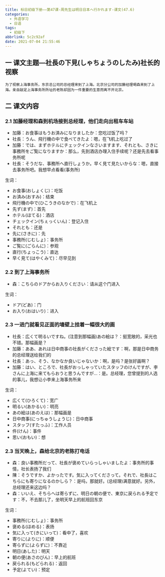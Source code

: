 ```yaml
---
title: 标日初级下册——第47课-周先生は明日日本へ行かれます-课文(47.6)
categories:
  - 外语学习
  - 日语
tags:
  - 初级下
abbrlink: 5c2c92af
date: 2021-07-04 21:55:46
---
```

## 一 课文主题—社長の下見(しゃちょうのしたみ)社长的视察

```
为了视察上海事务所，东京总公司的总经理来到了上海。北京分公司的加藤经理喝森来到了上海。亲自敲定上海事务所所址的老陈却因为一件重要的生意而离不开北京。
```

<!--more-->

## 二 课文内容

### 2.1 加藤经理和森到机场接到总经理，他们走向出租车车站

* 加藤：お食事はもうお済みになりましたか：您吃过饭了吗？
* 社長：うん、飛行機の中で食べてきたよ：嗯，在飞机上吃过了
* 加藤：では、まずホテルにチェックインなさいますます、それとも、さきに事務所をご覧になりますか：那么，先到酒店办理入住手续呢？还是先去看事务所呢
* 社長：そうだな、事務所へ直行しょうか。早く見て見たいからな：嗯，直接去事务所吧。我想早点看看(事务所)

生词：

* お食事(おしょくじ)：吃饭
* お済み(おすみ)：结束
* 飛行機の中で(ひこうきのなかで)：在飞机上
* 先ず(まず)：首先
* ホテル(ほてる)：酒店
* チェックイン(ちぇっくいん)：登记入住
* それとも：还是
* 先に(さきに)：先
* 事務所(じむしょ)：事务所
* ご覧に(ごらんに)：参观
* 直行(ちょっこう)：直达
* 早く見て(はやくみて)：尽早见到

### 2.2 到了上海事务所

* 森：こちらのドアからお入りください：请从这个门进入

生词：

* ドア(どあ)：门
* お入り(おはいり)：进入

### 2.3 一进门就看见正面的墙壁上挂着一幅很大的画

* 社長：広くて明るいですね。(注意到那幅画)あの絵は？：挺宽敞的，采光也不错。那幅画是？
* 加藤：ああ、あれは日中商事の社長がくださった絵です：啊，那是日中商务的总经理送给我们的
* 社長：あっ、そう、なかなか良いじゃないか：啊，是吗？是张好画啊？
* 加藤：はい、ところで、社長がおっしゃっていたスタッフのけんですが、李さんに上海に来てもらおうと思うんですが...：是。总经理，您曾提到的人选的事儿，我想让小李来上海事务所来

生词：

* 広くて(ひろくて)：宽广
* 明るい(あかるい)：明亮
* あの絵は(あのえは)：那幅画是
* 日中商事(にっちゅうしょうじ)：日中商事
* スタッフ(すたっふ)：工作人员
* 件(けん)：事件
* 思い(おもい)：想

### 2.3 当天晚上，森给北京的老陈打电话

* 森：良い事務所だって、社長が褒めていらっしゃいましたよ：事务所的事情，社长表扬了我们
* 陳：そうですか、よかったです。気に入ってくださって。それで、社長はこちらにも寄りになるのかしら？：是吗，那就好。(总经理)满意就好。另外，总经理还来这边吗？
* 森：いいえ、そちらへは寄らずに、明日の朝の便で、東京に戻られる予定です：不，不去那儿了，坐明天早上的航班回东京

生词：

* 事務所(じむしょ)：事务所
* 褒める(ほめる)：表扬
* 気に入って(きにいって)：看中了，喜欢
* 寄りに(よりに)：顺便
* 寄らずに(よらずに)：不靠近
* 明日(あした)：明天
* 朝の便(あさのびん)：早上的航班
* 戻られる(もどられる)：返回
* 予定(よてい)：预定